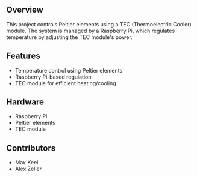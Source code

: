 ## Overview
This project controls Peltier elements using a TEC (Thermoelectric Cooler) module. The system is managed by a Raspberry Pi, which regulates temperature by adjusting the TEC module's power.

## Features
- Temperature control using Peltier elements
- Raspberry Pi-based regulation
- TEC module for efficient heating/cooling


## Hardware
- Raspberry Pi
- Peltier elements
- TEC module

## Contributors
- Max Keel
- Alex Zeller
